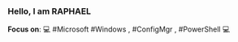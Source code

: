 <!-- https://docs.github.com/en/github/setting-up-and-managing-your-github-profile/managing-your-profile-readme -->

### Hello, I am RAPHAEL

**Focus on**: 💻 #Microsoft #Windows , #ConfigMgr , #PowerShell 💻
<br>
<br>
<br>


<!--
**raphweb-ch/raphweb-ch** is a ✨ _special_ ✨ repository because its `README.md` (this file) appears on your GitHub profile.

Here are some ideas to get you started:

- 🔭 I’m currently working on ...
- 🌱 I’m currently learning ...
- 👯 I’m looking to collaborate on ...
- 🤔 I’m looking for help with ...
- 💬 Ask me about ...
- 📫 How to reach me: ...
- 😄 Pronouns: ...
- ⚡ Fun fact: ...
-->
